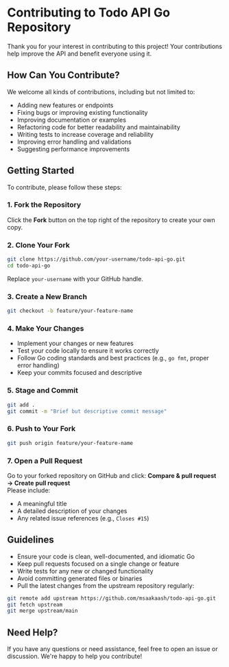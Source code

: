 # Contributing to Todo API Go Repository
Thank you for your interest in contributing to this project! Your contributions help improve the API and benefit everyone using it.

## How Can You Contribute?
We welcome all kinds of contributions, including but not limited to:
- Adding new features or endpoints  
- Fixing bugs or improving existing functionality  
- Improving documentation or examples  
- Refactoring code for better readability and maintainability  
- Writing tests to increase coverage and reliability  
- Improving error handling and validations  
- Suggesting performance improvements  

## Getting Started
To contribute, please follow these steps:

### 1. Fork the Repository  
Click the **Fork** button on the top right of the repository to create your own copy.

### 2. Clone Your Fork  
```bash
git clone https://github.com/your-username/todo-api-go.git
cd todo-api-go
```
Replace `your-username` with your GitHub handle.

### 3. Create a New Branch  
```bash
git checkout -b feature/your-feature-name
```
### 4. Make Your Changes  
- Implement your changes or new features  
- Test your code locally to ensure it works correctly  
- Follow Go coding standards and best practices (e.g., `go fmt`, proper error handling)  
- Keep your commits focused and descriptive  

### 5. Stage and Commit  
```bash
git add .
git commit -m "Brief but descriptive commit message"
```
### 6. Push to Your Fork  
```bash
git push origin feature/your-feature-name
```
### 7. Open a Pull Request  
Go to your forked repository on GitHub and click: **Compare & pull request → Create pull request**  
Please include:  
- A meaningful title  
- A detailed description of your changes  
- Any related issue references (e.g., `Closes #15`)  

## Guidelines
- Ensure your code is clean, well-documented, and idiomatic Go  
- Keep pull requests focused on a single change or feature  
- Write tests for any new or changed functionality  
- Avoid committing generated files or binaries  
- Pull the latest changes from the upstream repository regularly:  
```bash
git remote add upstream https://github.com/msaakaash/todo-api-go.git
git fetch upstream
git merge upstream/main
```
## Need Help?
If you have any questions or need assistance, feel free to open an issue or discussion. We're happy to help you contribute!
